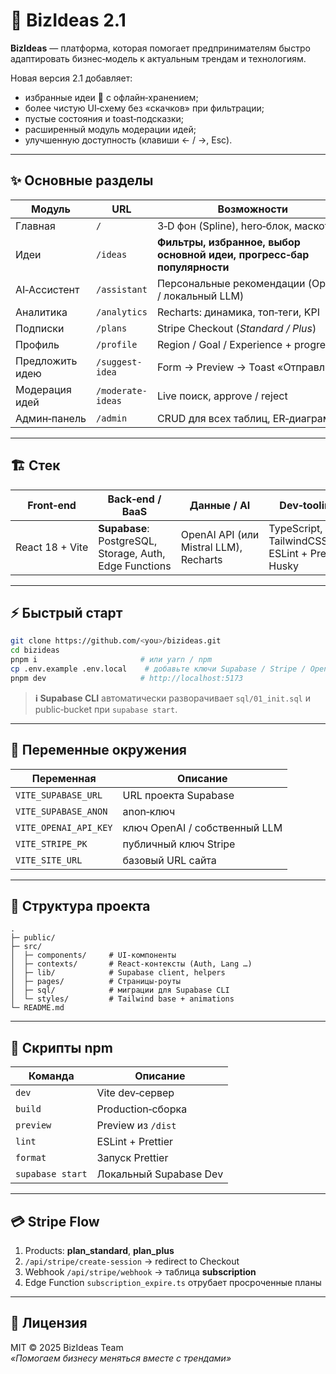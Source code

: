 # 🚀 BizIdeas 2.1

**BizIdeas** — платформа, которая помогает предпринимателям быстро адаптировать бизнес‑модель к актуальным трендам и технологиям.

Новая версия 2.1 добавляет:

* избранные идеи 💙 с офлайн‑хранением;
* более чистую UI‑схему без «скачков» при фильтрации;
* пустые состояния и toast‑подсказки;
* расширенный модуль модерации идей;
* улучшенную доступность (клавиши ← / →, Esc).

---

## ✨ Основные разделы

| Модуль                | URL               | Возможности |
|-----------------------|-------------------|-------------|
| Главная               | `/`               | 3‑D фон (Spline), hero‑блок, маскот |
| Идеи                  | `/ideas`          | **Фильтры, избранное, выбор основной идеи, прогресс‑бар популярности** |
| AI‑Ассистент          | `/assistant`      | Персональные рекомендации (OpenAI / локальный LLM) |
| Аналитика             | `/analytics`      | Recharts: динамика, топ‑теги, KPI |
| Подписки              | `/plans`          | Stripe Checkout (*Standard / Plus*) |
| Профиль               | `/profile`        | Region / Goal / Experience + progress |
| Предложить идею       | `/suggest-idea`   | Form → Preview → Toast «Отправлено» |
| Модерация идей        | `/moderate-ideas` | Live поиск, approve / reject |
| Админ‑панель          | `/admin`          | CRUD для всех таблиц, ER‑диаграмма |

---

## 🏗️ Стек

| Front‑end              | Back‑end / BaaS         | Данные / AI       | Dev‑tooling |
|------------------------|-------------------------|-------------------|-------------|
| React 18 + Vite        | **Supabase**: PostgreSQL, Storage, Auth, Edge Functions | OpenAI API (или Mistral LLM), Recharts | TypeScript, TailwindCSS, ESLint + Prettier, Husky |

---

## ⚡ Быстрый старт

```bash
git clone https://github.com/<you>/bizideas.git
cd bizideas
pnpm i                       # или yarn / npm
cp .env.example .env.local    # добавьте ключи Supabase / Stripe / OpenAI
pnpm dev                     # http://localhost:5173
```

> **ℹ️ Supabase CLI** автоматически разворачивает `sql/01_init.sql` и public‑bucket при `supabase start`.

---

## 🔑 Переменные окружения

| Переменная               | Описание                          |
|--------------------------|-----------------------------------|
| `VITE_SUPABASE_URL`      | URL проекта Supabase              |
| `VITE_SUPABASE_ANON`     | anon‑ключ                         |
| `VITE_OPENAI_API_KEY`    | ключ OpenAI / собственный LLM     |
| `VITE_STRIPE_PK`         | публичный ключ Stripe             |
| `VITE_SITE_URL`          | базовый URL сайта                 |

---

## 📂 Структура проекта

```
.
├─ public/
├─ src/
│  ├─ components/     # UI‑компоненты
│  ├─ contexts/       # React‑контексты (Auth, Lang …)
│  ├─ lib/            # Supabase client, helpers
│  ├─ pages/          # Страницы‑роуты
│  ├─ sql/            # миграции для Supabase CLI
│  └─ styles/         # Tailwind base + animations
└─ README.md
```

---

## 🧪 Скрипты npm

| Команда       | Описание                      |
|---------------|------------------------------|
| `dev`         | Vite dev‑сервер              |
| `build`       | Production‑сборка            |
| `preview`     | Preview из `/dist`           |
| `lint`        | ESLint + Prettier            |
| `format`      | Запуск Prettier              |
| `supabase start` | Локальный Supabase Dev      |

---

## 💳 Stripe Flow

1. Products: **plan_standard**, **plan_plus**  
2. `/api/stripe/create-session` → redirect to Checkout  
3. Webhook `/api/stripe/webhook` → таблица **subscription**  
4. Edge Function `subscription_expire.ts` отрубает просроченные планы

---

## 📜 Лицензия

MIT © 2025 BizIdeas Team  
*«Помогаем бизнесу меняться вместе с трендами»*
